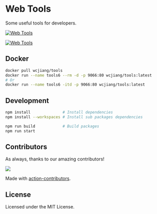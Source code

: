 # Web Tools

Some useful tools for developers.

[![Web Tools](https://user-images.githubusercontent.com/1680273/169116238-38f9f355-6260-4c1c-b4d5-ec44f330e009.png)](https://jaywcjlove.github.io/tools)

[![Web Tools](https://user-images.githubusercontent.com/1680273/169116786-8381c900-e12a-4851-9b6b-6a9aa91a8d10.png)](https://jaywcjlove.github.io/tools)

## Docker

```bash
docker pull wcjiang/tools
docker run --name tools6 --rm -d -p 9066:80 wcjiang/tools:latest
# Or
docker run --name tools6 -itd -p 9066:80 wcjiang/tools:latest
```

## Development

```bash
npm install              # Install dependencies
npm install --workspaces # Install sub packages dependencies

npm run build            # Build packages
npm run start
```

## Contributors

As always, thanks to our amazing contributors!

<a href="https://github.com/jaywcjlove/html-tutorial/graphs/contributors">
  <img src="https://jaywcjlove.github.io/html-tutorial/CONTRIBUTORS.svg" />
</a>

Made with [action-contributors](https://github.com/jaywcjlove/github-action-contributors).

## License

Licensed under the MIT License.
